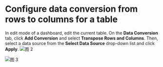 # Configure data conversion from rows to columns for a table

In edit mode of a dashboard, edit the current table. On the **Data Conversion** tab, click **Add Conversion** and select **Transpose Rows and Columns**. Then, select a data source from the **Select Data Source** drop-down list and click **Apply**.
![图 2](/img/src/en/visulization/tablePro/rowColSwitch/rowColSwitch2.png)

![图 3](/img/src/en/visulization/tablePro/rowColSwitch/rowColSwitch3.png)